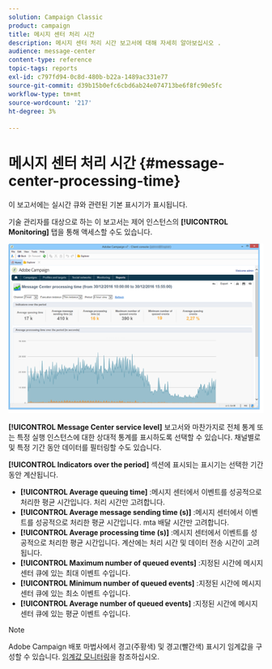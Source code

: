 ```yaml
---
solution: Campaign Classic
product: campaign
title: 메시지 센터 처리 시간
description: 메시지 센터 처리 시간 보고서에 대해 자세히 알아보십시오 .
audience: message-center
content-type: reference
topic-tags: reports
exl-id: c797fd94-0c8d-480b-b22a-1489ac331e77
source-git-commit: d39b15b0efc6cbd6ab24e074713be6f8fc90e5fc
workflow-type: tm+mt
source-wordcount: '217'
ht-degree: 3%

---
```


# 메시지 센터 처리 시간 {#message-center-processing-time}

이 보고서에는 실시간 큐와 관련된 기본 표시기가 표시됩니다.

기술 관리자를 대상으로 하는 이 보고서는 제어 인스턴스의 **[!UICONTROL Monitoring]** 탭을 통해 액세스할 수도 있습니다.

![](assets/mc_reports_2.png)

**[!UICONTROL Message Center service level]** 보고서와 마찬가지로 전체 통계 또는 특정 실행 인스턴스에 대한 상대적 통계를 표시하도록 선택할 수 있습니다. 채널별로 및 특정 기간 동안 데이터를 필터링할 수도 있습니다.

**[!UICONTROL Indicators over the period]** 섹션에 표시되는 표시기는 선택한 기간 동안 계산됩니다.

* **[!UICONTROL Average queuing time]** :메시지 센터에서 이벤트를 성공적으로 처리한 평균 시간입니다. 처리 시간만 고려합니다.
* **[!UICONTROL Average message sending time (s)]** :메시지 센터에서 이벤트를 성공적으로 처리한 평균 시간입니다. mta 배달 시간만 고려합니다.
* **[!UICONTROL Average processing time (s)]** :메시지 센터에서 이벤트를 성공적으로 처리한 평균 시간입니다. 계산에는 처리 시간 및 데이터 전송 시간이 고려됩니다.
* **[!UICONTROL Maximum number of queued events]** :지정된 시간에 메시지 센터 큐에 있는 최대 이벤트 수입니다.
* **[!UICONTROL Minimum number of queued events]** :지정된 시간에 메시지 센터 큐에 있는 최소 이벤트 수입니다.
* **[!UICONTROL Average number of queued events]** :지정된 시간에 메시지 센터 큐에 있는 평균 이벤트 수입니다.

>[!NOTE]
>
>Adobe Campaign 배포 마법사에서 경고(주황색) 및 경고(빨간색) 표시기 임계값을 구성할 수 있습니다. [임계값 모니터링](../../message-center/using/additional-configurations.md#monitoring-thresholds)을 참조하십시오.
